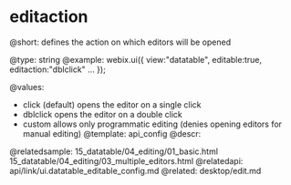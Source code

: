editaction
=============


@short: defines the action on which editors will be opened
	

@type: string
@example:
webix.ui({
    view:"datatable",
    editable:true,
    editaction:"dblclick"
    ...
});

@values:
- click	(default) opens the editor on a single click
- dblclick	opens the editor on a double click
- custom	allows only programmatic editing (denies opening editors for manual editing)
@template:	api_config
@descr:

@relatedsample:
	15_datatable/04_editing/01_basic.html
    15_datatable/04_editing/03_multiple_editors.html
@relatedapi:
	api/link/ui.datatable_editable_config.md
@related:
	desktop/edit.md
